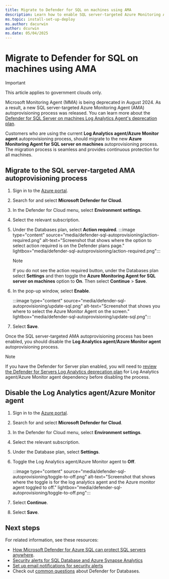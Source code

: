 ```yaml
---
title: Migrate to Defender for SQL on machines using AMA
description: Learn how to enable SQL server-targeted Azure Monitoring Agent's autoprovisioning process for Defender for SQL.
ms.topic: install-set-up-deploy
ms.author: dacurwin
author: dcurwin
ms.date: 05/04/2025
---
```


# Migrate to Defender for SQL on machines using AMA

> [!IMPORTANT]
> This article applies to government clouds only.

Microsoft Monitoring Agent (MMA) is being deprecated in August 2024. As a result, a new SQL server-targeted Azure Monitoring Agent (AMA) autoprovisioning process was released. You can learn more about the [Defender for SQL Server on machines Log Analytics Agent's deprecation plan](upcoming-changes.md#defender-for-sql-server-on-machines).

Customers who are using the current **Log Analytics agent/Azure Monitor agent** autoprovisioning process, should migrate to the new **Azure Monitoring Agent for SQL server on machines** autoprovisioning process. The migration process is seamless and provides continuous protection for all machines.

## Migrate to the SQL server-targeted AMA autoprovisioning process

1. Sign in to the [Azure portal](https://portal.azure.com).

1. Search for and select **Microsoft Defender for Cloud**.

1. In the Defender for Cloud menu, select **Environment settings**.

1. Select the relevant subscription.

1. Under the Databases plan, select **Action required**.
    :::image type="content" source="media/defender-sql-autoprovisioning/action-required.png" alt-text="Screenshot that shows where the option to select action required is on the Defender plans page." lightbox="media/defender-sql-autoprovisioning/action-required.png":::

    > [!NOTE]
    > If you do not see the action required button, under the Databases plan select **Settings** and then toggle the **Azure Monitoring Agent for SQL server on machines** option to **On**. Then select **Continue** > **Save**.
1. In the pop-up window, select **Enable**.

    :::image type="content" source="media/defender-sql-autoprovisioning/update-sql.png" alt-text="Screenshot that shows you where to select the Azure Monitor Agent on the screen." lightbox="media/defender-sql-autoprovisioning/update-sql.png":::

1. Select **Save**.

Once the SQL server-targeted AMA autoprovisioning process has been enabled, you should disable the **Log Analytics agent/Azure Monitor agent** autoprovisioning process.

> [!NOTE]
> If you have the Defender for Server plan enabled, you will need to [review the Defender for Servers Log Analytics deprecation plan](upcoming-changes.md#defender-for-servers) for Log Analytics agent/Azure Monitor agent dependency before disabling the process.

## Disable the Log Analytics agent/Azure Monitor agent

1. Sign in to the [Azure portal](https://portal.azure.com).

1. Search for and select **Microsoft Defender for Cloud**.

1. In the Defender for Cloud menu, select **Environment settings**.

1. Select the relevant subscription.

1. Under the Database plan, select **Settings**.

1. Toggle the Log Analytics agent/Azure Monitor agent to **Off**.

    :::image type="content" source="media/defender-sql-autoprovisioning/toggle-to-off.png" alt-text="Screenshot that shows where the toggle is for the log analytics agent and the Azure monitor agent toggled to off." lightbox="media/defender-sql-autoprovisioning/toggle-to-off.png":::

1. Select **Continue**.

1. Select **Save**.

## Next steps

For related information, see these resources:

- [How Microsoft Defender for Azure SQL can protect SQL servers anywhere](https://www.youtube.com/watch?v=V7RdB6RSVpc).
- [Security alerts for SQL Database and Azure Synapse Analytics](alerts-sql-database-and-azure-synapse-analytics.md)
- [Set up email notifications for security alerts](configure-email-notifications.md)
- Check out [common questions](faq-defender-for-databases.yml) about Defender for Databases.
